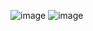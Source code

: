 ![image](https://github.com/user-attachments/assets/6b7e4682-adae-44d3-9793-9a6f87cc86c4)
![image](https://github.com/user-attachments/assets/6afc682a-0061-4524-b666-e4934c6f06a9)
